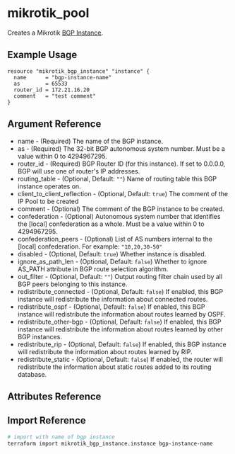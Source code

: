 # mikrotik_pool

Creates a Mikrotik [BGP Instance](https://wiki.mikrotik.com/wiki/Manual:Routing/BGP#Instance).

## Example Usage

```hcl
resource "mikrotik_bgp_instance" "instance" {
  name      = "bgp-instance-name"
  as        = 65533
  router_id = 172.21.16.20
  comment   = "test comment"
}
```

## Argument Reference
* name - (Required) The name of the BGP instance.
* as - (Required) The 32-bit BGP autonomous system number. Must be a value within 0 to 4294967295.
* router_id - (Required) BGP Router ID (for this instance). If set to 0.0.0.0, BGP will use one of router's IP addresses.
* routing_table - (Optional, Default: `""`)	Name of routing table this BGP instance operates on.
* client_to_client_reflection - (Optional, Default: `true`) The comment of the IP Pool to be created
* comment - (Optional) The comment of the BGP instance to be created.
* confederation - (Optional) Autonomous system number that identifies the [local] confederation as a whole. Must be a value within 0 to 4294967295.
* confederation_peers - (Optional) List of AS numbers internal to the [local] confederation. For example:  `"10,20,30-50"`
* disabled - (Optional, Default: `true`) Whether instance is disabled.
* ignore_as_path_len - (Optional, Default: `false`) Whether to ignore AS_PATH attribute in BGP route selection algorithm.
* out_filter - (Optional, Default: `""`) Output routing filter chain used by all BGP peers belonging to this instance.
* redistribute_connected - (Optional, Default: `false`) If enabled, this BGP instance will redistribute the information about connected routes.
* redistribute_ospf - (Optional, Default: `false`) If enabled, this BGP instance will redistribute the information about routes learned by OSPF.
* redistribute_other-bgp - (Optional, Default: `false`) If enabled, this BGP instance will redistribute the information about routes learned by other BGP instances.
* redistribute_rip - (Optional, Default: `false`)	If enabled, this BGP instance will redistribute the information about routes learned by RIP.
* redistribute_static - (Optional, Default: `false`)	If enabled, the router will redistribute the information about static routes added to its routing database.


## Attributes Reference

## Import Reference

```bash
# import with name of bgp instance
terraform import mikrotik_bgp_instance.instance bgp-instance-name
```
